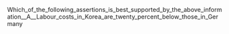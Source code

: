 Which_of_the_following_assertions_is_best_supported_by_the_above_information__A__Labour_costs_in_Korea_are_twenty_percent_below_those_in_Germany

